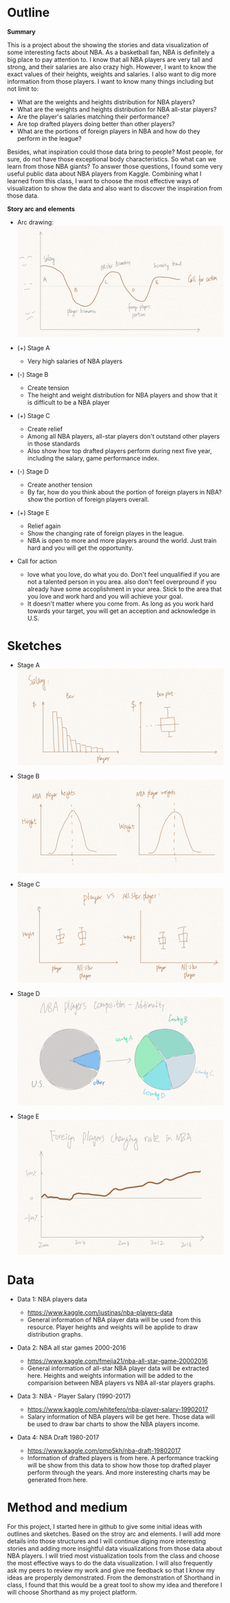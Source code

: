 # Outline

**Summary**

This is a project about the showing the stories and data visualization of some interesting facts about NBA. As a basketball fan, NBA is definitely a big place to pay attention to. I know that all NBA players are very tall and strong, and their salaries are also crazy high. However, I want to know the exact values of their heights, weights and salaries. I also want to dig more information from those players. I want to know many things including but not limit to:
- What are the weights and heights  distribution for NBA players?
- What are the weights and heights  distribution for NBA all-star players?
- Are the player's salaries matching their performance?
- Are top drafted players doing better than other players?
- What are the portions of foreign players in NBA and how do they perform in the league?
    
Besides, what inspiration could those data bring to people? Most people, for sure, do not have those exceptional body characteristics. So what can we learn from those NBA giants? To answer those questions, I found some very useful public data about NBA players from Kaggle. Combining what I learned from this class, I want to choose the most effective ways of visualization to show the data and also want to discover the inspiration from those data. 




**Story arc and elements**
  - Arc drawing:
  ![](images/StoryArc.png)
  
  
  - (+) Stage A
    - Very high salaries of NBA players 
  - (-) Stage B
    - Create tension 
    - The height and weight distribution for NBA players and show that it is difficult to be a NBA player
  - (+) Stage C
    - Create relief
    - Among all NBA players, all-star players don't outstand other players in those standards
    - Also show how top drafted players perform during next five year, including the salary, game performance index.
  - (-) Stage D
    - Create another tension
    - By far, how do you think about the portion of foreign players in NBA? show the portion of foreign players overall.
  - (+) Stage E
    - Relief again
    - Show the changing rate of foreign playes in the league.
    - NBA is open to more and more players around the world. Just train hard and you will get the opportunity.
  - Call for action
    - love what you love, do what you do. Don't feel unqualified if you are not a talented person in you area. also don't feel overpround if you already have some accoplishment in your area. Stick to the area that you love and work hard and you will achieve your goal.
    - It doesn't matter where you come from. As long as you work hard towards your target, you will get an acception and acknowledge in U.S. 
 

# Sketches
- Stage A
![](images/A.png)

- Stage B
![](images/B.png)

- Stage C
![](images/C.png)

- Stage D
![](images/D.png)

- Stage E
![](images/E.png)




# Data
- Data 1: NBA players data
    - https://www.kaggle.com/justinas/nba-players-data
    - General information of NBA player data will be used from this resource. Player heights and weights will be applide to draw distribution graphs.

- Data 2: NBA all star games 2000-2016
    - https://www.kaggle.com/fmejia21/nba-all-star-game-20002016
    - General information of all-star NBA player data will be extracted here. Heights and weights information will be added to the comparision between NBA players vs NBA all-star players graphs.

- Data 3: NBA - Player Salary (1990-2017)
    - https://www.kaggle.com/whitefero/nba-player-salary-19902017
    - Salary information of NBA players will be get here. Those data will be used to draw bar charts to show the NBA players income.

- Data 4: NBA Draft 1980-2017
    - https://www.kaggle.com/pmp5kh/nba-draft-19802017
    - Information of drafted players is from here. A performance tracking will be show from this data to show how those top drafted player perform through the years. And more insteresting charts may be generated from here.



# Method and medium
For this project, I started here in github to give some initial ideas with outlines and sketches. Based on the stroy arc and elements. I will add more details into those structures and I will continue diging more interesting stories and adding more insightful data visualizations from those data about NBA players. I will tried most vistualization tools from the class and choose the most effective ways to do the data visualization. I will also frequently ask my peers to review my work and give me feedback so that I know my ideas are properply demonstrated. From the demonstration of Shorthand in class, I found that this would be a great tool to show my idea and therefore I will choose Shorthand as my project platform.






